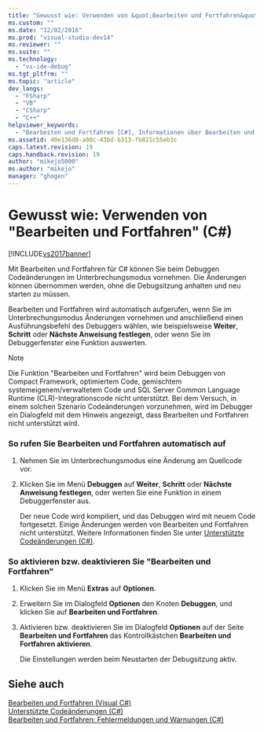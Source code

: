 ```yaml
---
title: "Gewusst wie: Verwenden von &quot;Bearbeiten und Fortfahren&quot; (C#) | Microsoft Docs"
ms.custom: ""
ms.date: "12/02/2016"
ms.prod: "visual-studio-dev14"
ms.reviewer: ""
ms.suite: ""
ms.technology: 
  - "vs-ide-debug"
ms.tgt_pltfrm: ""
ms.topic: "article"
dev_langs: 
  - "FSharp"
  - "VB"
  - "CSharp"
  - "C++"
helpviewer_keywords: 
  - "Bearbeiten und Fortfahren [C#], Informationen über Bearbeiten und Fortfahren"
ms.assetid: 40e136d8-a08c-43bd-b313-fb821c55eb3c
caps.latest.revision: 19
caps.handback.revision: 19
author: "mikejo5000"
ms.author: "mikejo"
manager: "ghogen"
---
```

# Gewusst wie: Verwenden von &quot;Bearbeiten und Fortfahren&quot; (C#)
[!INCLUDE[vs2017banner](../code-quality/includes/vs2017banner.md)]

Mit Bearbeiten und Fortfahren für C\# können Sie beim Debuggen Codeänderungen im Unterbrechungsmodus vornehmen.  Die Änderungen können übernommen werden, ohne die Debugsitzung anhalten und neu starten zu müssen.  
  
 Bearbeiten und Fortfahren wird automatisch aufgerufen, wenn Sie im Unterbrechungsmodus Änderungen vornehmen und anschließend einen Ausführungsbefehl des Debuggers wählen, wie beispielsweise **Weiter**, **Schritt** oder **Nächste Anweisung festlegen**, oder wenn Sie im Debuggerfenster eine Funktion auswerten.  
  
> [!NOTE]
>  Die Funktion "Bearbeiten und Fortfahren" wird beim Debuggen von Compact Framework, optimiertem Code, gemischtem systemeigenem\/verwaltetem Code und SQL Server Common Language Runtime \(CLR\)\-Integrationscode nicht unterstützt.  Bei dem Versuch, in einem solchen Szenario Codeänderungen vorzunehmen, wird im Debugger ein Dialogfeld mit dem Hinweis angezeigt, dass Bearbeiten und Fortfahren nicht unterstützt wird.  
  
### So rufen Sie Bearbeiten und Fortfahren automatisch auf  
  
1.  Nehmen Sie im Unterbrechungsmodus eine Änderung am Quellcode vor.  
  
2.  Klicken Sie im Menü **Debuggen** auf **Weiter**, **Schritt** oder **Nächste Anweisung festlegen**, oder werten Sie eine Funktion in einem Debuggerfenster aus.  
  
     Der neue Code wird kompiliert, und das Debuggen wird mit neuem Code fortgesetzt.  Einige Änderungen werden von Bearbeiten und Fortfahren nicht unterstützt.  Weitere Informationen finden Sie unter [Unterstützte Codeänderungen \(C\#\)](../debugger/supported-code-changes-csharp.md).  
  
### So aktivieren bzw. deaktivieren Sie "Bearbeiten und Fortfahren"  
  
1.  Klicken Sie im Menü **Extras** auf **Optionen**.  
  
2.  Erweitern Sie im Dialogfeld **Optionen** den Knoten **Debuggen**, und klicken Sie auf **Bearbeiten und Fortfahren**.  
  
3.  Aktivieren bzw. deaktivieren Sie im Dialogfeld **Optionen** auf der Seite **Bearbeiten und Fortfahren** das Kontrollkästchen **Bearbeiten und Fortfahren aktivieren**.  
  
     Die Einstellungen werden beim Neustarten der Debugsitzung aktiv.  
  
## Siehe auch  
 [Bearbeiten und Fortfahren \(Visual C\#\)](../debugger/edit-and-continue-visual-csharp.md)   
 [Unterstützte Codeänderungen \(C\#\)](../debugger/supported-code-changes-csharp.md)   
 [Bearbeiten und Fortfahren: Fehlermeldungen und Warnungen \(C\#\)](../misc/edit-and-continue-errors-and-warnings-csharp.md)